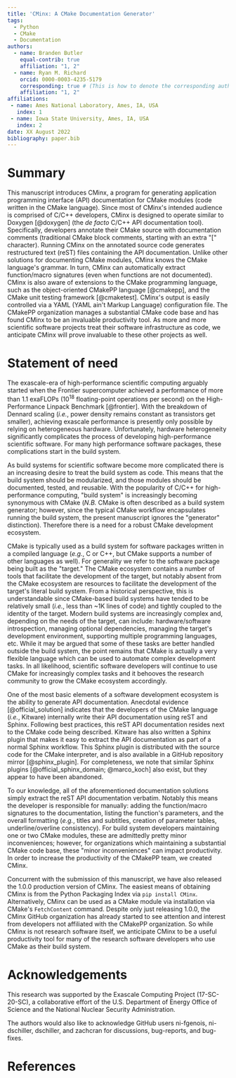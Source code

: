 ```yaml
---
title: 'CMinx: A CMake Documentation Generator'
tags:
  - Python
  - CMake
  - Documentation
authors:
  - name: Branden Butler
    equal-contrib: true
    affiliation: "1, 2"
  - name: Ryan M. Richard
    orcid: 0000-0003-4235-5179
    corresponding: true # (This is how to denote the corresponding author)
    affiliation: "1, 2"
affiliations:
 - name: Ames National Laboratory, Ames, IA, USA
   index: 1
 - name: Iowa State University, Ames, IA, USA
   index: 2
date: XX August 2022
bibliography: paper.bib
---
```


# Summary

This manuscript introduces CMinx, a program for generating
application programming interface (API) documentation for CMake modules
(code written in the CMake language). Since most of CMinx's intended audience
is comprised of C/C++ developers, CMinx is designed to operate similar to
Doxygen [@doxygen] (the *de facto* C/C++ API documentation tool).
Specifically, developers annotate their CMake source with documentation
comments (traditional CMake block comments, starting with an extra "["
character). Running CMinx on the annotated source code generates
restructured text (reST) files containing the API documentation. Unlike other
solutions for documenting CMake modules, CMinx knows the CMake language's
grammar. In turn, CMinx can automatically extract function/macro signatures
(even when functions are not documented). CMinx is also aware of extensions to
the CMake programming language, such as the object-oriented CMakePP language
[@cmakepp], and the CMake unit testing framework [@cmaketest]. CMinx's output is
easily controlled via a YAML (YAML ain't Markup Language) configuration file.
The CMakePP organization manages a substantial CMake code base and has found
CMinx to be an invaluable productivity tool. As more and more scientific
software projects treat their software infrastructure as code, we anticipate
CMinx will prove invaluable to these other projects as well.

# Statement of need

The exascale-era of high-performance scientific computing arguably started when
the Frontier supercomputer achieved a performance of more than 1.1 exaFLOPs
(10$^{18}$ floating-point operations per second) on the High-Performance
Linpack Benchmark [@frontier]. With the breakdown of Dennard scaling
(*i.e.*, power density remains constant as transistors get smaller),
achieving exascale performance is presently only possible by relying
on heterogeneous hardware. Unfortunately, hardware heterogeneity significantly
complicates the process of developing high-performance scientific software.
For many high performance software packages, these complications start in the
build system.

As build systems for scientific software become more complicated there is an
increasing desire to treat the build system as code. This means that the
build system should be modularized, and those modules should be documented,
tested, and reusable. With the popularity of C/C++ for high-performance
computing, "build system" is increasingly becoming synonymous with CMake
(*N.B.* CMake is often described as a build system generator; however, since
the typical CMake workflow encapsulates running the build system, the
present manuscript ignores the "generator" distinction). Therefore
there is a need for a robust CMake development ecosystem.

CMake is typically used as a build system for software packages written
in a compiled language (*e.g.*, C or C++, but CMake supports a number of other
languages as well). For generality we refer to the software package being
built as the "target." The CMake ecosystem contains a number of tools that
facilitate the development of the target, but notably absent from the CMake
ecosystem are resources to facilitate the development of the target's
literal build system. From a historical perspective, this is understandable
since CMake-based build systems have tended to be relatively small (*i.e.*,
less than ~1K lines of code) and tightly coupled to the identity of the
target. Modern build systems are increasingly complex and, depending on the
needs of the target, can include: hardware/software introspection, managing
optional dependencies, managing the target's development environment,
supporting multiple programming languages, etc.
While it may be argued that some of these tasks are better handled outside
the build system, the point remains that CMake is actually a very flexible
language which can be used to automate complex development tasks. In all
likelihood, scientific software developers will continue to use
CMake for increasingly complex tasks and it behooves the research community
to grow the CMake ecosystem accordingly.

One of the most basic elements of a software development ecosystem is the
ability to generate API documentation.
Anecdotal evidence [@official_solution] indicates that the developers of the
CMake language (*i.e.*, Kitware) internally write their API documentation
using reST and Sphinx. Following best practices, this reST API
documentation resides next to the CMake code being described. Kitware has
also written a Sphinx plugin that makes it easy to extract the
API documentation as part of a normal Sphinx workflow. This Sphinx plugin
is distributed with the source code for the CMake interpreter, and is
also available in a GitHub repository mirror [@sphinx_plugin].
For completeness, we note that similar Sphinx
plugins [@official_sphinx_domain; @marco_koch] also exist, but they appear
to have been abandoned.

To our knowledge, all of the aforementioned documentation solutions simply
extract the reST API documentation verbatim. Notably this means the
developer is responsible for manually: adding the function/macro signatures
to the documentation, listing the function's parameters, and the overall
formatting (*e.g.*, titles and subtitles, creation of parameter
tables, underline/overline consistency). For build system developers
maintaining one or two CMake modules, these are admittedly pretty minor
inconveniences; however, for organizations which maintaining a substantial
CMake code base, these "minor inconveniences" can impact productivity.
In order to increase the productivity of the CMakePP team, we created CMinx.

Concurrent with the submission of this manuscript, we have also released the
1.0.0 production version of CMinx. The easiest means of obtaining CMinx is from
the Python Packaging Index via `pip install CMinx`. Alternatively, CMinx can
be used as a CMake module via installation via CMake's `FetchContent` command.
Despite only just releasing 1.0.0, the CMinx GitHub organization
has already started to see attention and interest from developers not
affiliated with the CMakePP organization. So while CMinx is not research
software itself, we anticipate CMinx to be a useful productivity tool for
many of the research software developers who use CMake as their build system.

# Acknowledgements

This research was supported by the Exascale Computing Project (17-SC-20-SC),
a collaborative effort of the U.S. Department of Energy Office of Science
and the National Nuclear Security Administration.

The authors would also like to acknowledge GitHub users ni-fgenois,
ni-dschiller, dschiller, and zachcran for discussions, bug-reports, and
bug-fixes.

# References
